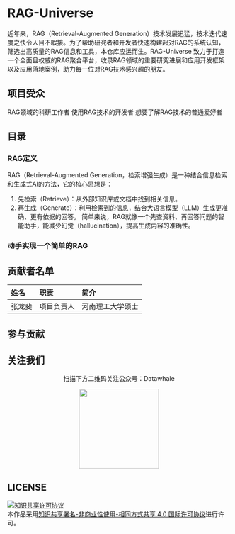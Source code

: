 # RAG-Universe

近年来，RAG（Retrieval-Augmented Generation）技术发展迅猛，技术迭代速度之快令人目不暇接。为了帮助研究者和开发者快速构建起对RAG的系统认知，筛选出高质量的RAG信息和工具，本仓库应运而生。RAG-Universe 致力于打造一个全面且权威的RAG聚合平台，收录RAG领域的重要研究进展和应用开发框架以及应用落地案例，助力每一位对RAG技术感兴趣的朋友。

## 项目受众

RAG领域的科研工作者
使用RAG技术的开发者
想要了解RAG技术的普通爱好者

## 目录
### RAG定义
RAG（Retrieval-Augmented Generation，检索增强生成）是一种结合信息检索和生成式AI的方法，它的核心思想是：
1. 先检索（Retrieve）：从外部知识库或文档中找到相关信息。
2. 再生成（Generate）：利用检索到的信息，结合大语言模型（LLM）生成更准确、更有依据的回答。
简单来说，RAG就像一个先查资料、再回答问题的智能助手，能减少幻觉（hallucination），提高生成内容的准确性。

### 动手实现一个简单的RAG

## 贡献者名单

| 姓名 | 职责 | 简介 |
| :----| :---- | :---- |
| 张龙斐 | 项目负责人 | 河南理工大学硕士 |

## 参与贡献


## 关注我们

<div align=center>
<p>扫描下方二维码关注公众号：Datawhale</p>
<img src="https://raw.githubusercontent.com/datawhalechina/pumpkin-book/master/res/qrcode.jpeg" width = "180" height = "180">
</div>

## LICENSE

<a rel="license" href="http://creativecommons.org/licenses/by-nc-sa/4.0/"><img alt="知识共享许可协议" style="border-width:0" src="https://img.shields.io/badge/license-CC%20BY--NC--SA%204.0-lightgrey" /></a><br />本作品采用<a rel="license" href="http://creativecommons.org/licenses/by-nc-sa/4.0/">知识共享署名-非商业性使用-相同方式共享 4.0 国际许可协议</a>进行许可。
